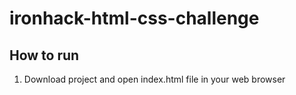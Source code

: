 # ironhack-html-css-challenge

## How to run

1. Download project and open index.html file in your web browser
